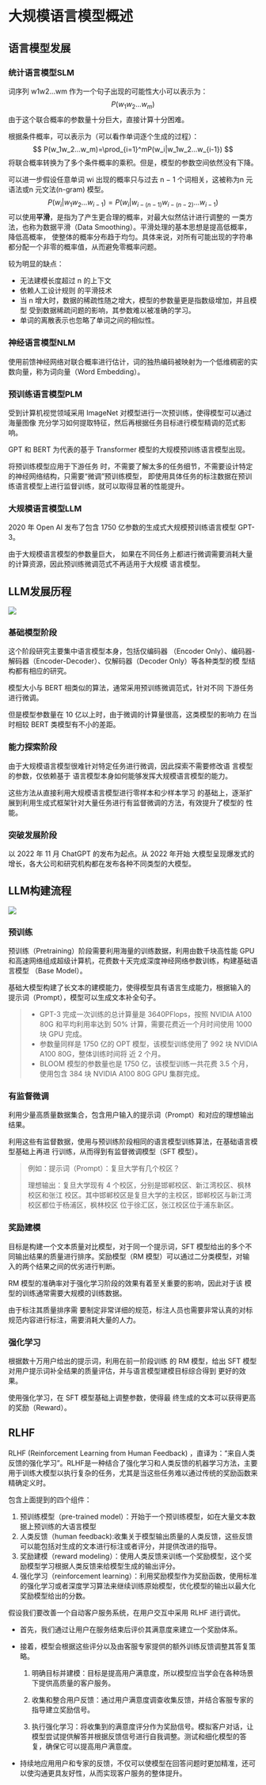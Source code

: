 # 大规模语言模型概述

## 语言模型发展

### 统计语言模型SLM

词序列 w1w2...wm 作为一个句子出现的可能性大小可以表示为：
$$
P(w_1w_2...w_m)
$$
由于这个联合概率的参数量十分巨大，直接计算十分困难。

根据条件概率，可以表示为（可以看作单词逐个生成的过程）：
$$
P(w_1w_2...w_m)=\prod_{i=1}^mP(w_i|w_1w_2...w_{i-1})
$$
将联合概率转换为了多个条件概率的乘积。但是，模型的参数空间依然没有下降。

可以进一步假设任意单词 wi 出现的概率只与过去 n − 1 个词相关，这被称为n 元语法或n 元文法(n-gram) 模型。
$$
P(w_i|w_1w_2...w_{i-1})=P(w_i|w_{i-(n-1)}w_{i-(n-2)}...w_{i-1})
$$
可以使用**平滑**，是指为了产生更合理的概率，对最大似然估计进行调整的 一类方法，也称为数据平滑（Data Smoothing）。平滑处理的基本思想是提高低概率，降低高概率， 使整体的概率分布趋于均匀。具体来说，对所有可能出现的字符串都分配一个非零的概率值，从而避免零概率问题。

较为明显的缺点：

- 无法建模长度超过 n 的上下文
- 依赖人工设计规则 的平滑技术
- 当 n 增大时，数据的稀疏性随之增大，模型的参数量更是指数级增加，并且模型 受到数据稀疏问题的影响，其参数难以被准确的学习。
- 单词的离散表示也忽略了单词之间的相似性。

### 神经语言模型NLM

使用前馈神经网络对联合概率进行估计，词的独热编码被映射为一个低维稠密的实数向量，称为词向量（Word Embedding）。

### 预训练语言模型PLM

受到计算机视觉领域采用 ImageNet 对模型进行一次预训练，使得模型可以通过海量图像 充分学习如何提取特征，然后再根据任务目标进行模型精调的范式影响。

GPT 和 BERT 为代表的基于 Transformer 模型的大规模预训练语言模型出现。

将预训练模型应用于下游任务 时，不需要了解太多的任务细节，不需要设计特定的神经网络结构，只需要“微调”预训练模型， 即使用具体任务的标注数据在预训练语言模型上进行监督训练，就可以取得显著的性能提升。

### 大规模语言模型LLM

2020 年 Open AI 发布了包含 1750 亿参数的生成式大规模预训练语言模型 GPT-3。

由于大规模语言模型的参数量巨大， 如果在不同任务上都进行微调需要消耗大量的计算资源，因此预训练微调范式不再适用于大规模 语言模型。

## LLM发展历程

![](./img/llm_path.png)

### 基础模型阶段

这个阶段研究主要集中语言模型本身，包括仅编码器 （Encoder Only）、编码器-解码器（Encoder-Decoder）、仅解码器（Decoder Only）等各种类型的模 型结构都有相应的研究。

模型大小与 BERT 相类似的算法，通常采用预训练微调范式，针对不同 下游任务进行微调。

但是模型参数量在 10 亿以上时，由于微调的计算量很高，这类模型的影响力 在当时相较 BERT 类模型有不小的差距。

### 能力探索阶段

由于大规模语言模型很难针对特定任务进行微调，因此探索不需要修改语 言模型的参数，仅依赖基于 语言模型本身如何能够发挥大规模语言模型的能力。

这些方法从直接利用大规模语言模型进行零样本和少样本学习 的基础上，逐渐扩展到利用生成式框架针对大量任务进行有监督微调的方法，有效提升了模型的 性能。

### 突破发展阶段

以 2022 年 11 月 ChatGPT 的发布为起点。从 2022 年开始 大模型呈现爆发式的增长，各大公司和研究机构都在发布各种不同类型的大模型。

## LLM构建流程

![](./img/train_path.png)

### 预训练

预训练（Pretraining）阶段需要利用海量的训练数据，利用由数千块高性能 GPU 和高速网络组成超级计算机，花费数十天完成深度神经网络参数训练，构建基础语言模型 （Base Model）。

基础大模型构建了长文本的建模能力，使得模型具有语言生成能力，根据输入的 提示词（Prompt），模型可以生成文本补全句子。

>- GPT-3 完成一次训练的总计算量是 3640PFlops，按照 NVIDIA A100 80G 和平均利用率达到 50% 计算，需要花费近一个月时间使用 1000 块 GPU 完成。
>- 参数量同样是 1750 亿的 OPT 模型，该模型训练使用了 992 块 NVIDIA A100 80G，整体训练时间将 近 2 个月。
>- BLOOM 模型的参数量也是 1750 亿，该模型训练一共花费 3.5 个月，使用包含 384 块 NVIDIA A100 80G GPU 集群完成。

### 有监督微调

利用少量高质量数据集合，包含用户输入的提示词（Prompt）和对应的理想输出结果。

利用这些有监督数据，使用与预训练阶段相同的语言模型训练算法，在基础语言模型基础上再进 行训练，从而得到有监督微调模型（SFT 模型）。

> 例如：提示词（Prompt）：复旦大学有几个校区？
>
> 理想输出：复旦大学现有 4 个校区，分别是邯郸校区、新江湾校区、枫林校区和张江 校区。其中邯郸校区是复旦大学的主校区，邯郸校区与新江湾校区都位于杨浦区，枫林校区 位于徐汇区，张江校区位于浦东新区。

### 奖励建模

目标是构建一个文本质量对比模型，对于同一个提示词，SFT 模型给出的多个不同输出结果的质量进行排序。奖励模型（RM 模型）可以通过二分类模型，对输 入的两个结果之间的优劣进行判断。

RM 模型的准确率对于强化学习阶段的效果有着至关重要的影响，因此对于该 模型的训练通常需要大规模的训练数据。

由于标注其质量排序需 要制定非常详细的规范，标注人员也需要非常认真的对标规范内容进行标注，需要消耗大量的人力。

### 强化学习

根据数十万用户给出的提示词，利用在前一阶段训练 的 RM 模型，给出 SFT 模型对用户提示词补全结果的质量评估，并与语言模型建模目标综合得到 更好的效果。

使用强化学习，在 SFT 模型基础上调整参数，使得最 终生成的文本可以获得更高的奖励（Reward）。

## RLHF

RLHF (Reinforcement Learning from Human Feedback) ，直译为：“来自人类反馈的强化学习”。RLHF是一种结合了强化学习和人类反馈的机器学习方法，主要用于训练大模型以执行复杂的任务，尤其是当这些任务难以通过传统的奖励函数来精确定义时。

包含上面提到的四个组件：

1. 预训练模型（pre-trained model）：开始于一个预训练模型，如在大量文本数据上预训练的大语言模型
2. 人类反馈（human feedback):收集关于模型输出质量的人类反馈，这些反馈可以能包括对生成的文本进行标注或者评分，并提供改进的指导。
3. 奖励建模（reward modeling）：使用人类反馈来训练一个奖励模型，这个奖励模型学习根据人类反馈来给模型生成的输出评分。
4. 强化学习（reinforcement learning）：利用奖励模型作为奖励函数，使用标准的强化学习或者深度学习算法来继续训练原始模型，优化模型的输出以最大化奖励模型给出的分数。
   

假设我们要改善一个自动客户服务系统，在用户交互中采用 RLHF 进行调优。

- 首先，我们通过让用户在服务结束后评价其满意度来建立一个奖励体系。

- 接着，模型会根据这些评分以及由客服专家提供的额外训练反馈调整其答复策略。

  1. 明确目标并建模：目标是提高用户满意度，所以模型应当学会在各种场景下提供高质量的客户服务。

  2. 收集和整合用户反馈：通过用户满意度调查收集反馈，并结合客服专家的指导建立奖励信号。

  3. 执行强化学习：将收集到的满意度评分作为奖励信号。模拟客户对话，让模型尝试提供解答并根据反馈信号进行自我调整。测试和细化模型的答复，确保它可以提高用户满意度。

- 持续地应用用户和专家的反馈，不仅可以使模型在回答问题时更加精准，还可以使沟通更具友好性，从而实现客户服务的整体提升。